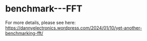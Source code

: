 # benchmark---FFT

For more details, please see here: https://dannyelectronics.wordpress.com/2024/01/10/yet-another-benchmarking-fft/


